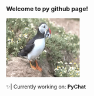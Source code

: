 ### Welcome to py github page!

<img src="giphy.gif" width="200" height="160" />

✨| Currently working on: **PyChat**
